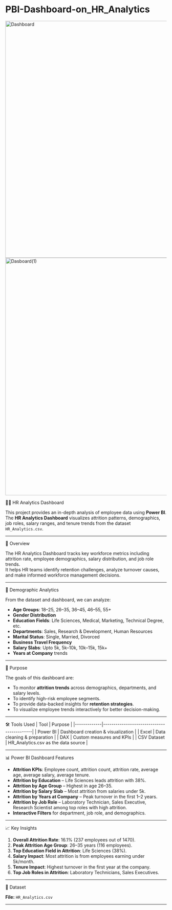 # PBI-Dashboard-on_HR_Analytics

<img width="1327" height="741" alt="Dashboard" src="https://github.com/user-attachments/assets/d8559ca5-1a1e-4980-ac76-018874c35200" />
<img width="1322" height="743" alt="Dasboard(1)" src="https://github.com/user-attachments/assets/1657ab06-244a-4d1b-90df-d6e0409048a8" />

 🧑‍💼 HR Analytics Dashboard

This project provides an in-depth analysis of employee data using **Power BI**.  
The **HR Analytics Dashboard** visualizes attrition patterns, demographics, job roles, salary ranges, and tenure trends from the dataset `HR_Analytics.csv`.



---


 📌 Overview
 
The HR Analytics Dashboard tracks key workforce metrics including attrition rate, employee demographics, salary distribution, and job role trends.  
It helps HR teams identify retention challenges, analyze turnover causes, and make informed workforce management decisions.

---

 👥 Demographic Analytics
 
From the dataset and dashboard, we can analyze:

- **Age Groups**: 18–25, 26–35, 36–45, 46–55, 55+
- **Gender Distribution**
- **Education Fields**: Life Sciences, Medical, Marketing, Technical Degree, etc.
- **Departments**: Sales, Research & Development, Human Resources
- **Marital Status**: Single, Married, Divorced
- **Business Travel Frequency**
- **Salary Slabs**: Upto 5k, 5k–10k, 10k–15k, 15k+
- **Years at Company** trends

---

 🎯 Purpose
 
The goals of this dashboard are:

- To monitor **attrition trends** across demographics, departments, and salary levels.
- To identify high-risk employee segments.
- To provide data-backed insights for **retention strategies**.
- To visualize employee trends interactively for better decision-making.

---

 🛠 Tools Used
| Tool        | Purpose                                   |
|-------------|-------------------------------------------|
| Power BI    | Dashboard creation & visualization        |
| Excel       | Data cleaning & preparation               |
| DAX         | Custom measures and KPIs                  |
| CSV Dataset | HR_Analytics.csv as the data source        |

---

 📊 Power BI Dashboard Features
 
- **Attrition KPIs**: Employee count, attrition count, attrition rate, average age, average salary, average tenure.
- **Attrition by Education** – Life Sciences leads attrition with 38%.
- **Attrition by Age Group** – Highest in age 26–35.
- **Attrition by Salary Slab** – Most attrition from salaries under 5k.
- **Attrition by Years at Company** – Peak turnover in the first 1–2 years.
- **Attrition by Job Role** – Laboratory Technician, Sales Executive, Research Scientist among top roles with high attrition.
- **Interactive Filters** for department, job role, and demographics.

---

 📈 Key Insights
 
1. **Overall Attrition Rate**: 16.1% (237 employees out of 1470).
2. **Peak Attrition Age Group**: 26–35 years (116 employees).
3. **Top Education Field in Attrition**: Life Sciences (38%).
4. **Salary Impact**: Most attrition is from employees earning under 5k/month.
5. **Tenure Impact**: Highest turnover in the first year at the company.
6. **Top Job Roles in Attrition**: Laboratory Technicians, Sales Executives.

---

 📂 Dataset
 
**File:** `HR_Analytics.csv`  


---


